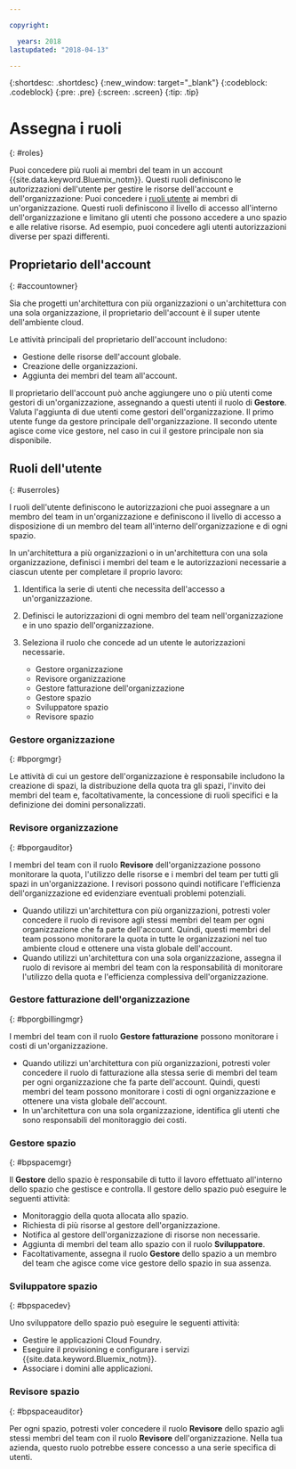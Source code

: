 ```yaml
---

copyright:

  years: 2018
lastupdated: "2018-04-13"

---
```


{:shortdesc: .shortdesc}
{:new_window: target="_blank"}
{:codeblock: .codeblock}
{:pre: .pre}
{:screen: .screen}
{:tip: .tip}

# Assegna i ruoli
{: #roles}

Puoi concedere più ruoli ai membri del team in un account {{site.data.keyword.Bluemix_notm}}. Questi ruoli definiscono le autorizzazioni dell'utente per gestire le risorse dell'account e dell'organizzazione:
Puoi concedere i [ruoli utente](/docs/iam/users_roles.html#userroles) ai membri di un'organizzazione. Questi ruoli definiscono il livello di accesso all'interno dell'organizzazione e limitano gli utenti che possono accedere a uno spazio e alle relative risorse. Ad esempio, puoi concedere agli utenti autorizzazioni diverse per spazi differenti.

## Proprietario dell'account
{: #accountowner}

Sia che progetti un'architettura con più organizzazioni o un'architettura con una sola organizzazione, il proprietario dell'account è il super utente dell'ambiente cloud.

Le attività principali del proprietario dell'account includono:

* Gestione delle risorse dell'account globale.
* Creazione delle organizzazioni.
* Aggiunta dei membri del team all'account.

Il proprietario dell'account può anche aggiungere uno o più utenti come gestori di un'organizzazione, assegnando a questi utenti il ruolo di **Gestore**. Valuta l'aggiunta di due utenti come gestori dell'organizzazione. Il primo utente funge da gestore principale dell'organizzazione. Il secondo utente agisce come vice gestore, nel caso in cui il gestore principale non sia disponibile.

## Ruoli dell'utente
{: #userroles}

I ruoli dell'utente definiscono le autorizzazioni che puoi assegnare a un membro del team in un'organizzazione e definiscono il livello di accesso a disposizione di un membro del team all'interno dell'organizzazione e di ogni spazio.

In un'architettura a più organizzazioni o in un'architettura con una sola organizzazione, definisci i membri del team e le autorizzazioni necessarie a ciascun utente per completare il proprio lavoro:

1. Identifica la serie di utenti che necessita dell'accesso a un'organizzazione.
2. Definisci le autorizzazioni di ogni membro del team nell'organizzazione e in uno spazio dell'organizzazione.
3. Seleziona il ruolo che concede ad un utente le autorizzazioni necessarie.

   * Gestore organizzazione
   * Revisore organizzazione
   * Gestore fatturazione dell'organizzazione
   * Gestore spazio
   * Sviluppatore spazio
   * Revisore spazio

### Gestore organizzazione
{: #bporgmgr}

Le attività di cui un gestore dell'organizzazione è responsabile includono la creazione di spazi, la distribuzione della quota tra gli spazi, l'invito dei membri del team e, facoltativamente, la concessione di ruoli specifici e la definizione dei domini personalizzati.

### Revisore organizzazione
{: #bporgauditor}

I membri del team con il ruolo **Revisore** dell'organizzazione possono monitorare la quota, l'utilizzo delle risorse e i membri del team per tutti gli spazi in un'organizzazione.
I revisori possono quindi notificare l'efficienza dell'organizzazione ed evidenziare eventuali problemi potenziali.

* Quando utilizzi un'architettura con più organizzazioni, potresti voler concedere il ruolo di revisore agli stessi membri del team per ogni organizzazione che fa parte dell'account.
Quindi, questi membri del team possono monitorare la quota in tutte le organizzazioni nel tuo ambiente cloud e ottenere una vista globale dell'account.
* Quando utilizzi un'architettura con una sola organizzazione, assegna il ruolo di revisore ai membri del team con la responsabilità di monitorare l'utilizzo della quota e l'efficienza complessiva
dell'organizzazione.

### Gestore fatturazione dell'organizzazione
{: #bporgbillingmgr}

I membri del team con il ruolo **Gestore fatturazione** possono monitorare i costi di un'organizzazione.

* Quando utilizzi un'architettura con più organizzazioni, potresti voler concedere il ruolo di fatturazione alla stessa serie di membri del team per ogni organizzazione che fa parte dell'account. Quindi, questi membri del team possono monitorare i costi di ogni organizzazione e ottenere una vista globale dell'account.
* In un'architettura con una sola organizzazione, identifica gli utenti che sono responsabili del monitoraggio dei costi.

### Gestore spazio
{: #bpspacemgr}

Il **Gestore** dello spazio è responsabile di tutto il lavoro effettuato all'interno dello spazio che gestisce e controlla. Il gestore dello spazio può eseguire le seguenti attività:

* Monitoraggio della quota allocata allo spazio.
* Richiesta di più risorse al gestore dell'organizzazione.
* Notifica al gestore dell'organizzazione di risorse non necessarie.
* Aggiunta di membri del team allo spazio con il ruolo **Sviluppatore**.
* Facoltativamente, assegna il ruolo **Gestore** dello spazio a un membro del team che agisce come vice gestore dello spazio in sua assenza.

### Sviluppatore spazio
{: #bpspacedev}

Uno sviluppatore dello spazio può eseguire le seguenti attività:

* Gestire le applicazioni Cloud Foundry.
* Eseguire il provisioning e configurare i servizi {{site.data.keyword.Bluemix_notm}}.
* Associare i domini alle applicazioni.

### Revisore spazio
{: #bpspaceauditor}

Per ogni spazio, potresti voler concedere il ruolo **Revisore** dello spazio agli stessi membri del team con il ruolo **Revisore** dell'organizzazione. Nella tua azienda, questo ruolo potrebbe essere concesso a una serie specifica di utenti.

